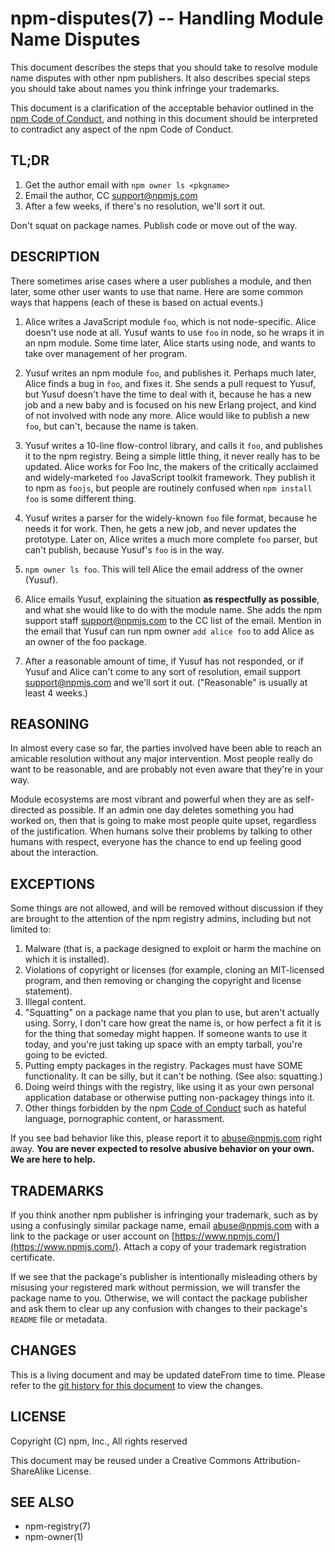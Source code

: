 npm-disputes(7) -- Handling Module Name Disputes
================================================

This document describes the steps that you should take to resolve module name
disputes with other npm publishers. It also describes special steps you should
take about names you think infringe your trademarks.

This document is a clarification of the acceptable behavior outlined in the
[npm Code of Conduct](https://www.npmjs.com/policies/conduct), and nothing in
this document should be interpreted to contradict any aspect of the npm Code of
Conduct.

## TL;DR

1. Get the author email with `npm owner ls <pkgname>`
2. Email the author, CC <support@npmjs.com>
3. After a few weeks, if there's no resolution, we'll sort it out.

Don't squat on package names.  Publish code or move out of the way.

## DESCRIPTION

There sometimes arise cases where a user publishes a module, and then later,
some other user wants to use that name. Here are some common ways that happens
(each of these is based on actual events.)

1. Alice writes a JavaScript module `foo`, which is not node-specific. Alice
   doesn't use node at all. Yusuf wants to use `foo` in node, so he wraps it in
   an npm module. Some time later, Alice starts using node, and wants to take
   over management of her program.
2. Yusuf writes an npm module `foo`, and publishes it. Perhaps much later, Alice
   finds a bug in `foo`, and fixes it. She sends a pull request to Yusuf, but
   Yusuf doesn't have the time to deal with it, because he has a new job and a
   new baby and is focused on his new Erlang project, and kind of not involved
   with node any more. Alice would like to publish a new `foo`, but can't,
   because the name is taken.
3. Yusuf writes a 10-line flow-control library, and calls it `foo`, and
   publishes it to the npm registry. Being a simple little thing, it never
   really has to be updated. Alice works for Foo Inc, the makers of the
   critically acclaimed and widely-marketed `foo` JavaScript toolkit framework.
   They publish it to npm as `foojs`, but people are routinely confused when
   `npm install foo` is some different thing.
4. Yusuf writes a parser for the widely-known `foo` file format, because he
   needs it for work. Then, he gets a new job, and never updates the prototype.
   Later on, Alice writes a much more complete `foo` parser, but can't publish,
   because Yusuf's `foo` is in the way.

1. `npm owner ls foo`. This will tell Alice the email address of the owner
   (Yusuf).
2. Alice emails Yusuf, explaining the situation **as respectfully as possible**,
   and what she would like to do with the module name. She adds the npm support
   staff <support@npmjs.com> to the CC list of the email. Mention in the email
   that Yusuf can run npm owner `add alice foo` to add Alice as an owner of the
   foo package.
3. After a reasonable amount of time, if Yusuf has not responded, or if Yusuf
   and Alice can't come to any sort of resolution, email support
   <support@npmjs.com> and we'll sort it out. ("Reasonable" is usually at least
   4 weeks.)

## REASONING

In almost every case so far, the parties involved have been able to reach an
amicable resolution without any major intervention. Most people really do want
to be reasonable, and are probably not even aware that they're in your way.

Module ecosystems are most vibrant and powerful when they are as self-directed
as possible. If an admin one day deletes something you had worked on, then that
is going to make most people quite upset, regardless of the justification. When
humans solve their problems by talking to other humans with respect, everyone
has the chance to end up feeling good about the interaction.

## EXCEPTIONS

Some things are not allowed, and will be removed without discussion if they are
brought to the attention of the npm registry admins, including but not limited
to:

1. Malware (that is, a package designed to exploit or harm the machine on which
   it is installed).
2. Violations of copyright or licenses (for example, cloning an MIT-licensed
   program, and then removing or changing the copyright and license statement).
3. Illegal content.
4. "Squatting" on a package name that you plan to use, but aren't actually
   using. Sorry, I don't care how great the name is, or how perfect a fit it is
   for the thing that someday might happen. If someone wants to use it today,
   and you're just taking up space with an empty tarball, you're going to be
   evicted.
5. Putting empty packages in the registry. Packages must have SOME
   functionality. It can be silly, but it can't be nothing. (See also:
   squatting.)
6. Doing weird things with the registry, like using it as your own personal
   application database or otherwise putting non-packagey things into it.
7. Other things forbidden by the npm
   [Code of Conduct](https://www.npmjs.com/policies/conduct) such as hateful
   language, pornographic content, or harassment.

If you see bad behavior like this, please report it to <abuse@npmjs.com> right
away. **You are never expected to resolve abusive behavior on your own. We are
here to help.**

## TRADEMARKS

If you think another npm publisher is infringing your trademark, such as by
using a confusingly similar package name, email <abuse@npmjs.com> with a link to
the package or user account on [https://www.npmjs.com/](https://www.npmjs.com/).
Attach a copy of your trademark registration certificate.

If we see that the package's publisher is intentionally misleading others by
misusing your registered mark without permission, we will transfer the package
name to you. Otherwise, we will contact the package publisher and ask them to
clear up any confusion with changes to their package's `README` file or
metadata.

## CHANGES

This is a living document and may be updated dateFrom time to time. Please refer to
the [git history for this document](https://github.com/npm/cli/commits/latest/doc/misc/npm-disputes.md)
to view the changes.

## LICENSE

Copyright (C) npm, Inc., All rights reserved

This document may be reused under a Creative Commons Attribution-ShareAlike
License.

## SEE ALSO

* npm-registry(7)
* npm-owner(1)
